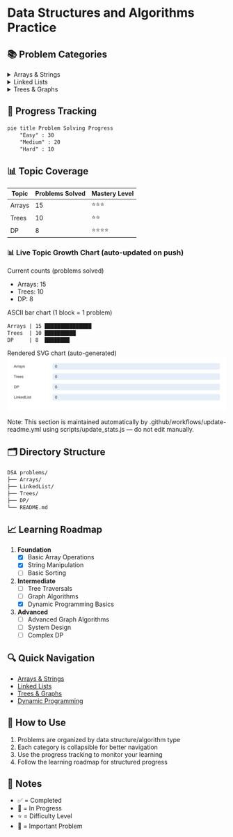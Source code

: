 # Data Structures and Algorithms Practice

## 📚 Problem Categories

<details>
<summary>Arrays & Strings</summary>

| Problem | Difficulty | Solution | Topics |
|---------|------------|----------|---------|
| [Two Sum](./Arrays/two-sum.js) | Easy | ✅ | `Array`, `Hash Table` |
<!-- Add more problems in this category -->

</details>

<details>
<summary>Linked Lists</summary>

| Problem | Difficulty | Solution | Topics |
|---------|------------|----------|---------|
| [Reverse Linked List](./LinkedList/reverse.js) | Easy | ✅ | `Linked List`, `Recursion` |
<!-- Add more problems in this category -->

</details>

<details>
<summary>Trees & Graphs</summary>

| Problem | Difficulty | Solution | Topics |
|---------|------------|----------|---------|
| [Binary Tree Traversal](./Trees/traversal.js) | Medium | ✅ | `Tree`, `DFS`, `BFS` |
<!-- Add more problems in this category -->

</details>

## 🎯 Progress Tracking

```mermaid
pie title Problem Solving Progress
    "Easy" : 30
    "Medium" : 20
    "Hard" : 10
```

## 📊 Topic Coverage

| Topic | Problems Solved | Mastery Level |
|-------|----------------|---------------|
| Arrays | 15 | ⭐⭐⭐ |
| Trees | 10 | ⭐⭐ |
| DP | 8 | ⭐⭐⭐⭐ |
<!-- Add more topics -->

<!-- STATS_START -->
### 📊 Live Topic Growth Chart (auto-updated on push)

Current counts (problems solved)
- Arrays: 15
- Trees: 10
- DP: 8

ASCII bar chart (1 block = 1 problem)
```
Arrays | 15 ███████████████
Trees  | 10 ██████████
DP     | 8  ████████
```

Rendered SVG chart (auto-generated)
![Topic Growth Chart](./charts/topic_counts.svg)

Note: This section is maintained automatically by .github/workflows/update-readme.yml using scripts/update_stats.js — do not edit manually.
<!-- STATS_END -->

## 🗂️ Directory Structure
```
DSA problems/
├── Arrays/
├── LinkedList/
├── Trees/
├── DP/
└── README.md
```

## 📈 Learning Roadmap

1. **Foundation** 
   - [x] Basic Array Operations
   - [x] String Manipulation
   - [ ] Basic Sorting

2. **Intermediate**
   - [ ] Tree Traversals
   - [ ] Graph Algorithms
   - [x] Dynamic Programming Basics

3. **Advanced**
   - [ ] Advanced Graph Algorithms
   - [ ] System Design
   - [ ] Complex DP

## 🔍 Quick Navigation

- [Arrays & Strings](#arrays--strings)
- [Linked Lists](#linked-lists)
- [Trees & Graphs](#trees--graphs)
- [Dynamic Programming](#dynamic-programming)

## 🚀 How to Use

1. Problems are organized by data structure/algorithm type
2. Each category is collapsible for better navigation
3. Use the progress tracking to monitor your learning
4. Follow the learning roadmap for structured progress

## 📝 Notes

- ✅ = Completed
- 🔄 = In Progress
- ⭐ = Difficulty Level
- 📌 = Important Problem

